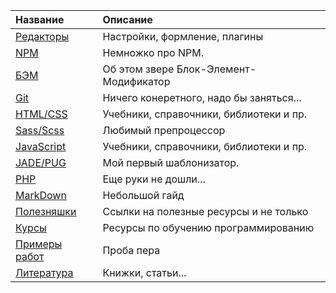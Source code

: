 |                                     Название                             |                 Описание                |
|:-------------------------------------------------------------------------|:----------------------------------------|
| [Редакторы](readme/Editors.md)                                           |Настройки, формление, плагины            |
| [NPM](readme/NPM.md)                                                     |Немножко про NPM.                        |
| [БЭМ](readme/BEM.md)                                                     |Об этом звере Блок-Элемент-Модификатор   |
| [Git](readme/Git.md)                                                     |Ничего конеретного, надо бы заняться...  |
| [HTML/CSS](readme/HTML-CSS.md)                                           |Учебники, справочники, библиотеки и пр.  |
| [Sass/Scss](readme/Sass.md)                                              |Любимый препроцессор                     |
| [JavaScript](readme/JavaScript.md)                                       |Учебники, справочники, библиотеки и пр.  |
| [JADE/PUG](readme/JADE-PUG.md)                                           |Мой первый шаблонизатор.                 |
| [PHP](readme/PHP.md)                                                     |Еще руки не дошли...                     |
| [MarkDown](readme/MarkDown.md)                                           |Небольшой гайд                           |
| [Полезняшки](readme/Useful.md)                                           |Ссылки на полезные ресурсы и не только   |
| [Курсы](https://github.com/vik-vavilikhin/Courses)                       |Ресурсы по обучению программированию     |
| [Примеры работ](https://github.com/vik-vavilikhin/portfolio)             |Проба пера                               |
| [Литература](literature)                                                 |Книжки, статьи...                        |

